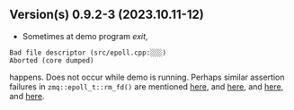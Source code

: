Version(s) 0.9.2-3 (2023.10.11-12)
----------------------------------

* Sometimes at demo program *exit*,

```
Bad file descriptor (src/epoll.cpp:░░░)
Aborted (core dumped)
```

happens. Does not occur while demo is running. Perhaps similar assertion failures in `zmq::epoll_t::rm_fd()` are mentioned [here](https://www.mail-archive.com/zeromq-dev@lists.zeromq.org/msg31287.html), and [here](https://github.com/zeromq/libzmq/issues/1627), and [here](https://www.mail-archive.com/zeromq-dev@lists.zeromq.org/msg28846.html), and [here](https://marc.info/?l=zeromq-dev&m=138373847229120&w=2).